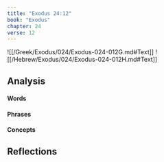 ```yaml
---
title: "Exodus 24:12"
book: "Exodus"
chapter: 24
verse: 12
---
```

![[/Greek/Exodus/024/Exodus-024-012G.md#Text]]
![[/Hebrew/Exodus/024/Exodus-024-012H.md#Text]]

## Analysis

#### Words

#### Phrases

#### Concepts

## Reflections
